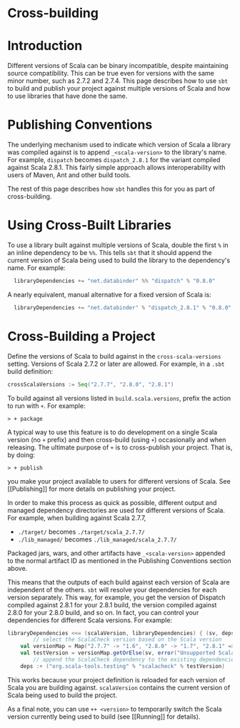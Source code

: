 # Cross-building

# Introduction

Different versions of Scala can be binary incompatible, despite maintaining source compatibility.  This can be true even for versions with the same minor number, such as 2.7.2 and 2.7.4.  This page describes how to use `sbt` to build and publish your project against multiple versions of Scala and how to use libraries that have done the same.

# Publishing Conventions

The underlying mechanism used to indicate which version of Scala a library was compiled against is to append `_<scala-version>` to the library's name.  For example, `dispatch` becomes `dispatch_2.8.1` for the variant compiled against Scala 2.8.1.  This fairly simple approach allows interoperability with users of Maven, Ant and other build tools.

The rest of this page describes how `sbt` handles this for you as part of cross-building.

# Using Cross-Built Libraries

To use a library built against multiple versions of Scala, double the first `%` in an inline dependency to be `%%`.  This tells `sbt` that it should append the current version of Scala being used to build the library to the dependency's name.  For example:
```scala
  libraryDependencies += "net.databinder" %% "dispatch" % "0.8.0"
```

A nearly equivalent, manual alternative for a fixed version of Scala is:
```scala
  libraryDependencies += "net.databinder" % "dispatch_2.8.1" % "0.8.0"
```

# Cross-Building a Project

Define the versions of Scala to build against in the `cross-scala-versions` setting.  Versions of Scala 2.7.2 or later are allowed.  For example, in a `.sbt` build definition:
```scala
crossScalaVersions := Seq("2.7.7", "2.8.0", "2.8.1")
```

To build against all versions listed in `build.scala.versions`, prefix the action to run with `+`.  For example:
```text
> + package
```

A typical way to use this feature is to do development on a single Scala version (no `+` prefix) and then cross-build (using `+`) occasionally and when releasing.  The ultimate purpose of `+` is to cross-publish your project.  That is, by doing:
```text
> + publish
```

you make your project available to users for different versions of Scala.  See [[Publishing]] for more details on publishing your project.

In order to make this process as quick as possible, different output and managed dependency directories are used for different versions of Scala.  For example, when building against Scala 2.7.7,

* `./target/` becomes `./target/scala_2.7.7/`
* `./lib_managed/` becomes `./lib_managed/scala_2.7.7/`

Packaged jars, wars, and other artifacts have `_<scala-version>` appended to the normal artifact ID as mentioned in the Publishing Conventions section above.

This means that the outputs of each build against each version of Scala are independent of the others.  `sbt` will resolve your dependencies for each version separately.  This way, for example, you get the version of Dispatch compiled against 2.8.1 for your 2.8.1 build, the version compiled against 2.8.0 for your 2.8.0 build, and so on.  In fact, you can control your dependencies for different Scala versions.  For example:

```scala
libraryDependencies <<= (scalaVersion, libraryDependencies) { (sv, deps) =>
		// select the ScalaCheck version based on the Scala version
	val versionMap = Map("2.7.7" -> "1.6", "2.8.0" -> "1.7", "2.8.1" => "1.8")
	val testVersion = versionMap.getOrElse(sv, error("Unsupported Scala version " + sv))
		// append the ScalaCheck dependency to the existing dependencies
	deps :+ ("org.scala-tools.testing" % "scalacheck" % testVersion)
```

This works because your project definition is reloaded for each version of Scala you are building against.  `scalaVersion` contains the current version of Scala being used to build the project.

As a final note, you can use `++ <version>` to temporarily switch the Scala version currently being used to build (see [[Running]] for details).
